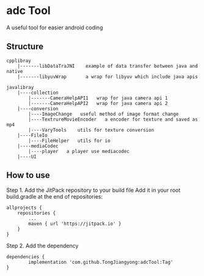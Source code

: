 adc Tool
=======
A useful tool for easier android coding

Structure
----------------

	cpplibray
	    |-------libDataTraJNI    example of data transfer between java and native       
	    |-------libyuvWrap       a wrap for libyuv which include java apis   

	javalibray
	    |----collection
			|-------CameraHelpAPI1   wrap for java camera api 1
			|-------CameraHelpAPI2   wrap for java camera api 2
	    |----conversion
			|----ImageChange   useful method of image format change 
			|----TextrureMovieEncoder   a encoder for texture and saved as mp4
			|----VaryTools    utils for texture conversion
	    |----FileIo
			|----FileHelper	  utils for io
	    |----mediaCodec
			|----player   a player use mediacodec  
	    |----UI	
    
How to use
----------------
Step 1. Add the JitPack repository to your build file
Add it in your root build.gradle at the end of repositories:

	allprojects {
		repositories {
			...
			maven { url 'https://jitpack.io' }
		}
	}
Step 2. Add the dependency

	dependencies {
	        implementation 'com.github.TongJiangyong:adcTool:Tag'
	}
